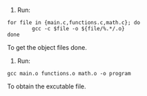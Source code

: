 1. Run:

```shell
for file in {main.c,functions.c,math.c}; do
        gcc -c $file -o ${file/%.*/.o}
done
```
To get the object files done.
1. Run:
```shell
gcc main.o functions.o math.o -o program
```
To obtain the excutable file.
